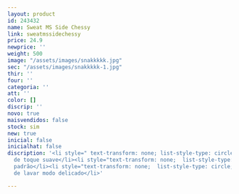 ```yaml
---
layout: product
id: 243432
name: Sweat MS Side Chessy
link: sweatmssidechessy
price: 24.9
newprice: ''
weight: 500
image: "/assets/images/snakkkkk.jpg"
sec: "/assets/images/snakkkkk-1.jpg"
thir: ''
four: ''
categoria: ''
att: ''
color: []
discrip: ''
novo: true
maisvendidos: false
stock: sim
new: true
inicial: false
inicialhat: false
discription: '<li style=" text-transform: none; list-style-type: circle; ">Tecido
  de toque suave</li><li style="text-transform: none;  list-style-type: circle; ">Sweat
  padrão</li><li style="text-transform: none;  list-style-type: circle; ">Máquina
  de lavar modo delicado</li>'

---
```

